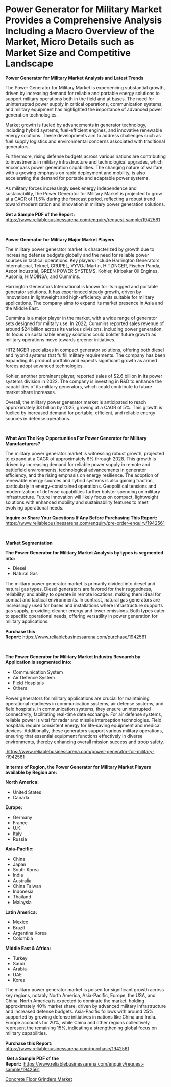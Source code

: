 <p><h1>Power Generator for Military Market Provides a Comprehensive Analysis Including a Macro Overview of the Market, Micro Details such as Market Size and Competitive Landscape</h1></p><p><strong>Power Generator for Military Market Analysis and Latest Trends</strong></p>
<p><p>The Power Generator for Military Market is experiencing substantial growth, driven by increasing demand for reliable and portable energy solutions to support military operations both in the field and at bases. The need for uninterrupted power supply in critical operations, communication systems, and military equipment has highlighted the importance of advanced power generation technologies. </p><p>Market growth is fueled by advancements in generator technology, including hybrid systems, fuel-efficient engines, and innovative renewable energy solutions. These developments aim to address challenges such as fuel supply logistics and environmental concerns associated with traditional generators.</p><p>Furthermore, rising defense budgets across various nations are contributing to investments in military infrastructure and technological upgrades, which encompass power generation capabilities. The changing nature of warfare, with a growing emphasis on rapid deployment and mobility, is also accelerating the demand for portable and adaptable power systems.</p><p>As military forces increasingly seek energy independence and sustainability, the Power Generator for Military Market is projected to grow at a CAGR of 11.5% during the forecast period, reflecting a robust trend toward modernization and innovation in military power generation solutions.</p></p>
<p><strong>Get a Sample PDF of the Report:&nbsp;</strong> <a href="https://www.reliablebusinessarena.com/enquiry/request-sample/1942561?utm_campaign=3021&utm_medium=2&utm_source=Github&utm_content=ia&utm_term=08042025&utm_id=power-generator-for-military">https://www.reliablebusinessarena.com/enquiry/request-sample/1942561</a></p>
<p>&nbsp;</p>
<p><strong>Power Generator for Military Major Market Players</strong></p>
<p><p>The military power generator market is characterized by growth due to increasing defense budgets globally and the need for reliable power sources in tactical operations. Key players include Harrington Generators International, Teknel, GRUPEL, VYVOJ Martin, HITZINGER, Fischer Panda, Ascot Industrial, GREEN POWER SYSTEMS, Kohler, Kirloskar Oil Engines, Ausonia, HIMOINSA, and Cummins.</p><p>Harrington Generators International is known for its rugged and portable generator solutions. It has experienced steady growth, driven by innovations in lightweight and high-efficiency units suitable for military applications. The company aims to expand its market presence in Asia and the Middle East.</p><p>Cummins is a major player in the market, with a wide range of generator sets designed for military use. In 2022, Cummins reported sales revenue of around $24 billion across its various divisions, including power generation. Its focus on sustainable energy solutions could bolster future growth as military operations move towards greener initiatives.</p><p>HITZINGER specializes in compact generator solutions, offering both diesel and hybrid systems that fulfill military requirements. The company has been expanding its product portfolio and expects significant growth as armed forces adopt advanced technologies. </p><p>Kohler, another prominent player, reported sales of $2.6 billion in its power systems division in 2022. The company is investing in R&D to enhance the capabilities of its military generators, which could contribute to future market share increases.</p><p>Overall, the military power generator market is anticipated to reach approximately $3 billion by 2025, growing at a CAGR of 5%. This growth is fuelled by increased demand for portable, efficient, and reliable energy sources in defense operations.</p></p>
<p>&nbsp;</p>
<p><strong>What Are The Key Opportunities For Power Generator for Military Manufacturers?</strong></p>
<p><p>The military power generator market is witnessing robust growth, projected to expand at a CAGR of approximately 6% through 2028. This growth is driven by increasing demand for reliable power supply in remote and battlefield environments, technological advancements in generator efficiency, and the rising emphasis on energy resilience. The adoption of renewable energy sources and hybrid systems is also gaining traction, particularly in energy-constrained operations. Geopolitical tensions and modernization of defense capabilities further bolster spending on military infrastructure. Future innovation will likely focus on compact, lightweight solutions with enhanced mobility and sustainability features to meet evolving operational needs.</p></p>
<p><strong>Inquire or Share Your Questions If Any Before Purchasing This Report:</strong> <a href="https://www.reliablebusinessarena.com/enquiry/pre-order-enquiry/1942561?utm_campaign=3021&utm_medium=2&utm_source=Github&utm_content=ia&utm_term=08042025&utm_id=power-generator-for-military">https://www.reliablebusinessarena.com/enquiry/pre-order-enquiry/1942561</a></p>
<p>&nbsp;</p>
<p><strong>Market Segmentation</strong></p>
<p><strong>The Power Generator for Military Market Analysis by types is segmented into:</strong></p>
<p><ul><li>Diesel</li><li>Natural Gas</li></ul></p>
<p><p>The military power generator market is primarily divided into diesel and natural gas types. Diesel generators are favored for their ruggedness, reliability, and ability to operate in remote locations, making them ideal for combat and tactical environments. In contrast, natural gas generators are increasingly used for bases and installations where infrastructure supports gas supply, providing cleaner energy and lower emissions. Both types cater to specific operational needs, offering versatility in power generation for military applications.</p></p>
<p><strong>Purchase this Report:&nbsp;</strong><a href="https://www.reliablebusinessarena.com/purchase/1942561?utm_campaign=3021&utm_medium=2&utm_source=Github&utm_content=ia&utm_term=08042025&utm_id=power-generator-for-military">https://www.reliablebusinessarena.com/purchase/1942561</a></p>
<p>&nbsp;</p>
<p><strong>The Power Generator for Military Market Industry Research by Application is segmented into:</strong></p>
<p><ul><li>Communication System</li><li>Air Defence System</li><li>Field Hospitals</li><li>Others</li></ul></p>
<p><p>Power generators for military applications are crucial for maintaining operational readiness in communication systems, air defense systems, and field hospitals. In communication systems, they ensure uninterrupted connectivity, facilitating real-time data exchange. For air defense systems, reliable power is vital for radar and missile interception technologies. Field hospitals require consistent energy for life-saving equipment and medical devices. Additionally, these generators support various military operations, ensuring that essential equipment functions effectively in diverse environments, thereby enhancing overall mission success and troop safety.</p></p>
<p><a href="https://www.reliablebusinessarena.com/power-generator-for-military-r1942561?utm_campaign=3021&utm_medium=2&utm_source=Github&utm_content=ia&utm_term=08042025&utm_id=power-generator-for-military">&nbsp;https://www.reliablebusinessarena.com/power-generator-for-military-r1942561</a></p>
<p><strong>In terms of Region, the Power Generator for Military Market Players available by Region are:</strong></p>
<p>
    <p> <strong> North America: </strong>
        <ul>
            <li>United States</li>
            <li>Canada</li>
        </ul>
        </p> 
    <p> <strong> Europe: </strong>
        <ul>
            <li>Germany</li>
            <li>France</li>
            <li>U.K.</li>
            <li>Italy</li>
            <li>Russia</li>
        </ul>
        </p> 
    <p> <strong> Asia-Pacific: </strong>
        <ul>
            <li>China</li>
            <li>Japan</li>
            <li>South Korea</li>
            <li>India</li>
            <li>Australia</li>
            <li>China Taiwan</li>
            <li>Indonesia</li>
            <li>Thailand</li>
            <li>Malaysia</li>
        </ul>
        </p> 
    <p> <strong> Latin America: </strong>
        <ul>
            <li>Mexico</li>
            <li>Brazil</li>
            <li>Argentina Korea</li>
            <li>Colombia</li>
        </ul>
        </p> 
    <p> <strong> Middle East & Africa: </strong>
        <ul>
            <li>Turkey</li>
            <li>Saudi</li>
            <li>Arabia</li>
            <li>UAE</li>
            <li>Korea</li>
        </ul>
    </p>
    </p>
<p><p>The military power generator market is poised for significant growth across key regions, notably North America, Asia-Pacific, Europe, the USA, and China. North America is expected to dominate the market, holding approximately 40% market share, driven by advanced military infrastructure and increased defense budgets. Asia-Pacific follows with around 25%, supported by growing defense initiatives in nations like China and India. Europe accounts for 20%, while China and other regions collectively represent the remaining 15%, indicating a strengthening global focus on military capabilities.</p></p>
<p><strong>Purchase this Report: </strong><a href="https://www.reliablebusinessarena.com/purchase/1942561?utm_campaign=3021&utm_medium=2&utm_source=Github&utm_content=ia&utm_term=08042025&utm_id=power-generator-for-military">https://www.reliablebusinessarena.com/purchase/1942561</a></p>
<p>&nbsp;<strong>Get a Sample PDF of the Report:&nbsp;&nbsp;</strong><a href="https://www.reliablebusinessarena.com/enquiry/request-sample/1942561?utm_campaign=3021&utm_medium=2&utm_source=Github&utm_content=ia&utm_term=08042025&utm_id=power-generator-for-military">https://www.reliablebusinessarena.com/enquiry/request-sample/1942561</a></p>
<p><strong></strong></p>
<p><p><a href="https://github.com/kaqiewan/Market-Research-Report-List-1/blob/main/concrete-floor-grinders-market.md?utm_campaign=3021&utm_medium=2&utm_source=Github&utm_content=ia&utm_term=08042025&utm_id=power-generator-for-military">Concrete Floor Grinders Market</a></p></p>